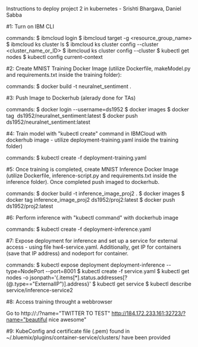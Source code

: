 Instructions to deploy project 2 in kubernetes - Srishti Bhargava, Daniel Sabba


#1: Turn on IBM CLI

commands:
$ ibmcloud login
$ ibmcloud target -g <resource_group_name>
$ ibmcloud ks cluster ls
$ ibmcloud ks cluster config --cluster <cluster_name_or_ID>
$ ibmcloud ks cluster config --cluster <clusterID from ibmcloud website>
$ kubectl get nodes
$ kubectl config current-context


#2: Create MNIST Training Docker Image (utilize Dockerfile, makeModel.py and requirements.txt inside the training folder):

commands:
$ docker build -t neuralnet_sentiment .


#3: Push Image to Dockerhub (alerady done for TAs)

commands:
$ docker login --username=ds1952
$ docker images <get IMAGE ID>
$ docker tag <IMAGE ID> ds1952/neuralnet_sentiment:latest
$ docker push ds1952/neuralnet_sentiment:latest


#4: Train model with "kubectl create" command in IBMCloud with dockerhub image - utilize deployment-training.yaml inside the training folder)

commands:
$ kubectl create -f deployment-training.yaml


#5: Once training is completed, create MNIST Inference Docker Image (utilize Dockerfile, inference-script.py and requirements.txt inside the inference folder). Once completed push imaged to dockerhub.

commands:
$ docker build -t inference_image_proj2 .
$ docker images <get IMAGE ID>
$ docker tag inference_image_proj2 ds1952/proj2:latest
$ docker push ds1952/proj2:latest


#6: Perform inference with "kubectl command" with dockerhub image

commands:
$ kubectl create -f deployment-inference.yaml


#7: Expose deployment for inference and set up a service for external access - using file hw4-service.yaml. Additionally, get IP for containers (save that IP address) and nodeport for container.

commands:
$ kubectl expose deployment deployment-inference --type=NodePort --port=8001
$ kubectl create -f service.yaml
$ kubectl get nodes -o jsonpath='{.items[*].status.addresses[?(@.type=="ExternalIP")].address}'
<COPY EXTERNAL IP>
$ kubectl get service
$ kubectl describe service/inference-service2
<COPY NODEPORT>


#8: Access training throught a webbrowser

Go to 
http://<EXTERNAL IP>:<NODEPORT>/?name="TWITTER TO TEST"
http://184.172.233.161:32723/?name="beautiful nice awesome"

#9: KubeConfig and certificate file (.pem) found in ~/.bluemix/plugins/container-service/clusters/ have been provided


